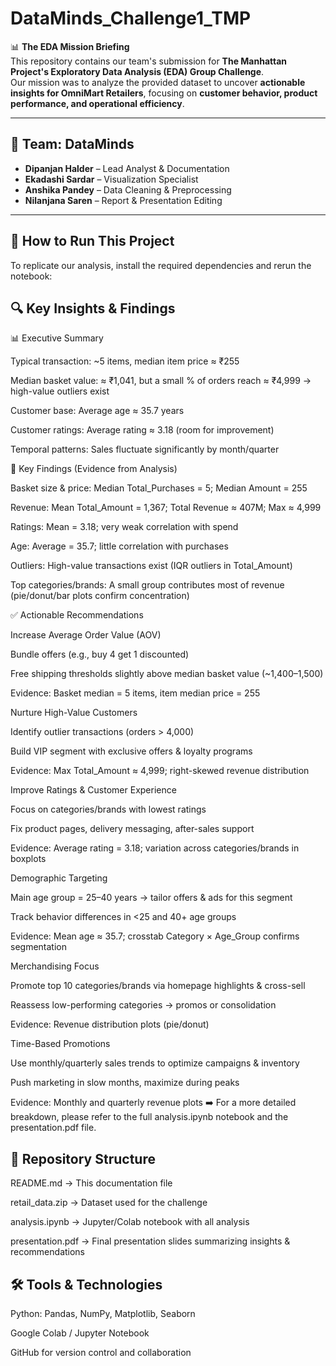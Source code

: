 
# DataMinds_Challenge1_TMP

📊 **The EDA Mission Briefing**  
This repository contains our team's submission for **The Manhattan Project's Exploratory Data Analysis (EDA) Group Challenge**.  
Our mission was to analyze the provided dataset to uncover **actionable insights for OmniMart Retailers**, focusing on **customer behavior, product performance, and operational efficiency**.

---

## 👥 Team: DataMinds
- **Dipanjan Halder** – Lead Analyst & Documentation  
- **Ekadashi Sardar** – Visualization Specialist  
- **Anshika Pandey** – Data Cleaning & Preprocessing  
- **Nilanjana Saren** – Report & Presentation Editing  

---

## 🚀 How to Run This Project
To replicate our analysis, install the required dependencies and rerun the notebook:

## 🔍 Key Insights & Findings


📊 Executive Summary

Typical transaction: ~5 items, median item price ≈ ₹255

Median basket value: ≈ ₹1,041, but a small % of orders reach ≈ ₹4,999 → high-value outliers exist

Customer base: Average age ≈ 35.7 years

Customer ratings: Average rating ≈ 3.18 (room for improvement)

Temporal patterns: Sales fluctuate significantly by month/quarter

🧾 Key Findings (Evidence from Analysis)

Basket size & price: Median Total_Purchases = 5; Median Amount = 255

Revenue: Mean Total_Amount = 1,367; Total Revenue ≈ 407M; Max ≈ 4,999

Ratings: Mean = 3.18; very weak correlation with spend

Age: Average = 35.7; little correlation with purchases

Outliers: High-value transactions exist (IQR outliers in Total_Amount)

Top categories/brands: A small group contributes most of revenue (pie/donut/bar plots confirm concentration)

✅ Actionable Recommendations

Increase Average Order Value (AOV)

Bundle offers (e.g., buy 4 get 1 discounted)

Free shipping thresholds slightly above median basket value (~1,400–1,500)

Evidence: Basket median = 5 items, item median price = 255

Nurture High-Value Customers

Identify outlier transactions (orders > 4,000)

Build VIP segment with exclusive offers & loyalty programs

Evidence: Max Total_Amount ≈ 4,999; right-skewed revenue distribution

Improve Ratings & Customer Experience

Focus on categories/brands with lowest ratings

Fix product pages, delivery messaging, after-sales support

Evidence: Average rating = 3.18; variation across categories/brands in boxplots

Demographic Targeting

Main age group = 25–40 years → tailor offers & ads for this segment

Track behavior differences in <25 and 40+ age groups

Evidence: Mean age ≈ 35.7; crosstab Category × Age_Group confirms segmentation

Merchandising Focus

Promote top 10 categories/brands via homepage highlights & cross-sell

Reassess low-performing categories → promos or consolidation

Evidence: Revenue distribution plots (pie/donut)

Time-Based Promotions

Use monthly/quarterly sales trends to optimize campaigns & inventory

Push marketing in slow months, maximize during peaks

Evidence: Monthly and quarterly revenue plots
➡️ For a more detailed breakdown, please refer to the full analysis.ipynb notebook and the presentation.pdf file.

## 📁 Repository Structure

README.md → This documentation file

retail_data.zip → Dataset used for the challenge

analysis.ipynb → Jupyter/Colab notebook with all analysis

presentation.pdf → Final presentation slides summarizing insights & recommendations

## 🛠️ Tools & Technologies

Python: Pandas, NumPy, Matplotlib, Seaborn

Google Colab / Jupyter Notebook

GitHub for version control and collaboration

